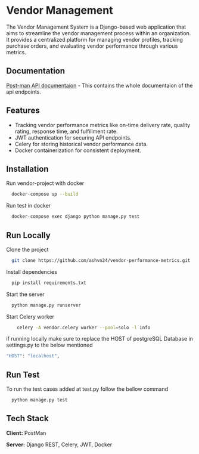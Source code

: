 
# Vendor Management

The Vendor Management System is a Django-based web application that aims to streamline the vendor management process within an organization. It provides a centralized platform for managing vendor profiles, tracking purchase orders, and evaluating vendor performance through various metrics. 

## Documentation

[Post-man API documentaion](https://documenter.getpostman.com/view/31561157/2sA3JGeNyy) - This contains the whole documentaion of the api endpoints.


## Features

- Tracking vendor performance metrics like on-time delivery rate, quality rating, response time, and fulfillment rate.
- JWT authentication for securing API endpoints.
- Celery for storing historical vendor performance data.
- Docker containerization for consistent deployment.


## Installation

Run vendor-project with docker

```bash
  docker-compose up --build
```

Run test in docker

```bash
  docker-compose exec django python manage.py test

```
## Run Locally

Clone the project

```bash
  git clone https://github.com/ashvn24/vendor-performance-metrics.git
```


Install dependencies

```bash
  pip install requirements.txt
```

Start the server

```bash
  python manage.py runserver
```

Start Celery worker

```bash
    celery -A vendor.celery worker --pool=solo -l info
```

if running locally make sure to replace the HOST of postgreSQL Database in settings.py to the below mentioned

```bash
"HOST": "localhost",
```
## Run Test
To run the test cases added at test.py follow the bellow command
```bash
  python manage.py test
```
## Tech Stack

**Client:** PostMan

**Server:** Django REST, Celery, JWT, Docker

